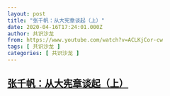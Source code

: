 ```yaml
---
layout: post
title: "张千帆：从大宪章谈起（上）"
date: 2020-04-16T17:24:01.000Z
author: 共识沙龙
from: https://www.youtube.com/watch?v=ACLKjCor-cw
tags: [ 共识沙龙 ]
categories: [ 共识沙龙 ]
---
```

<!--1587057841000-->
[张千帆：从大宪章谈起（上）](https://www.youtube.com/watch?v=ACLKjCor-cw)
------

<div>

</div>
